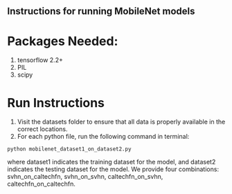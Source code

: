 ## Instructions for running MobileNet models

# Packages Needed:
1. tensorflow 2.2+
2. PIL 
3. scipy

# Run Instructions
1. Visit the datasets folder to ensure that all data is properly available in the correct locations. 
2. For each python file, run the following command in terminal:
```shell
python mobilenet_dataset1_on_dataset2.py
```
where dataset1 indicates the training dataset for the model, and dataset2 indicates the testing dataset for the model. We provide four combinations: svhn_on_caltechfn, svhn_on_svhn, caltechfn_on_svhn, caltechfn_on_caltechfn. 
